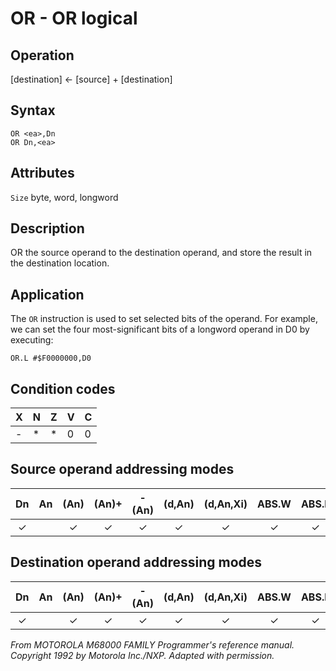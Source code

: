 # OR - OR logical

## Operation
[destination] ← [source] + [destination]

## Syntax
```assembly
OR <ea>,Dn
OR Dn,<ea>
```

## Attributes
`Size`  byte, word, longword

## Description
OR the source operand to the destination operand, and store the result in the destination location.

## Application
The `OR` instruction is used to set selected bits of the operand. For example, we can set the four most-significant bits of a longword operand in D0 by executing:

```
OR.L #$F0000000,D0
```

## Condition codes
|X|N|Z|V|C|
|--|--|--|--|--|
|-|*|*|0|0|

## Source operand addressing modes
|Dn|An|(An)|(An)+|-(An)|(d,An)|(d,An,Xi)|ABS.W|ABS.L|(d,PC)|(d,PC,Xn)|imm|
|:-:|:-:|:-:|:-:|:-:|:-:|:-:|:-:|:-:|:-:|:-:|:-:|
|✓||✓|✓|✓|✓|✓|✓|✓|✓|✓|✓|

## Destination operand addressing modes
|Dn|An|(An)|(An)+|-(An)|(d,An)|(d,An,Xi)|ABS.W|ABS.L|(d,PC)|(d,PC,Xn)|imm|
|:-:|:-:|:-:|:-:|:-:|:-:|:-:|:-:|:-:|:-:|:-:|:-:|
|✓||✓|✓|✓|✓|✓|✓|✓||||

*From MOTOROLA M68000 FAMILY Programmer's reference manual. Copyright 1992 by Motorola Inc./NXP. Adapted with permission.*
